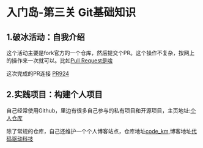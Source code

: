 # 入门岛-第三关 Git基础知识

## 1.破冰活动：自我介绍

这个活动主要是fork官方的一个仓库，然后提交个PR。这个操作不复杂，按网上的操作来一次就可以。比如[Pull Request是啥](https://blog.csdn.net/Supreme7/article/details/136813376)

这次完成的PR连接 [PR924](https://github.com/InternLM/Tutorial/pull/924)

## 2.实践项目：构建个人项目

自己经常使用Github，里边有很多自己参与的私有项目和开源项目，主页地址:[个人仓库](https://github.com/xliangwu)

除了常规的仓库，自己还维护一个个人博客站点，仓库地址[code_km](https://github.com/xliangwu/coder_km),博客地址[代码驱动科技](https://www.nowcode.cn/)

<br><br>
<Vssue :title="$title" />


